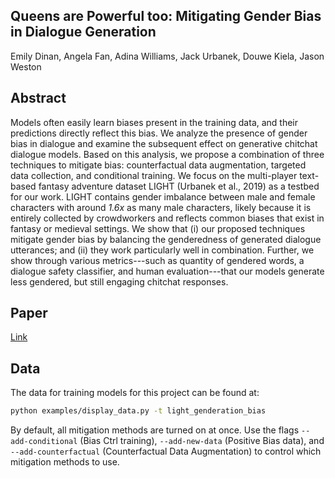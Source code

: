 ## Queens are Powerful too: Mitigating Gender Bias in Dialogue Generation

Emily Dinan, Angela Fan, Adina Williams, Jack Urbanek, Douwe Kiela, Jason Weston

## Abstract

Models often easily learn biases present in the training data, and their predictions directly reflect this bias.
We analyze the presence of gender bias in dialogue and examine the subsequent effect on generative chitchat
dialogue models. Based on this analysis, we propose a combination of three techniques to mitigate bias:
counterfactual data augmentation, targeted data collection, and conditional training. We focus on the multi-player
text-based fantasy adventure dataset LIGHT (Urbanek et al., 2019) as a testbed for our work.
LIGHT contains gender imbalance between male and female characters with around _1.6x_ as many male characters,
likely because it is entirely collected by crowdworkers and reflects common biases that exist in fantasy or
medieval settings.
We show that (i) our proposed techniques mitigate gender bias by balancing the genderedness of generated
dialogue utterances;  and (ii) they work particularly well in combination. Further,
we show through various metrics---such as quantity of gendered words, a dialogue safety classifier,
and human evaluation---that our models generate less gendered, but still engaging chitchat responses.

## Paper

[Link](https://drive.google.com/open?id=1NU-YsvoMF1X8jivr1QtZb4Aq63oRbQjU)

## Data

The data for training models for this project can be found at:
```bash
python examples/display_data.py -t light_genderation_bias
```

By default, all mitigation methods are turned on at once. Use the flags `--add-conditional` (Bias Ctrl training), `--add-new-data` (Positive Bias data), and `--add-counterfactual` (Counterfactual Data Augmentation) to control which mitigation methods to use.

